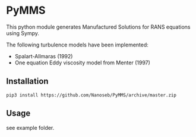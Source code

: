 # PyMMS
This python module generates Manufactured Solutions for RANS equations using Sympy.


The following turbulence models have been implemented:
- Spalart-Allmaras (1992)
- One equation Eddy viscosity model from Menter (1997)

## Installation
```
pip3 install https://github.com/Nanoseb/PyMMS/archive/master.zip
```

## Usage
see example folder.


